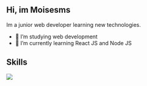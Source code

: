 <h2>Hi, im Moisesms</h2>
<p>Im a junior web developer learning new technologies.</p>

- 🔭 I’m studying web development
- 🌱 I’m currently learning React JS and Node JS

<h2 >Skills </h2>

<p>
  <a href="https://skillicons.dev">
    <img src="https://skillicons.dev/icons?i=css,html,js,react,php,wordpress,bootstrap,java,eclipse,python,vscode" />
  </a>
</p>
